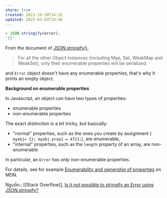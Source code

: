 ```yaml
---
share: true
created: 2023-10-30T14:29
updated: 2025-03-03T18:48
---
```

```javascript
> JSON.stringify(error);
'{}'
```

From the document of [JSON.stringify()](https://developer.mozilla.org/en-US/docs/Web/JavaScript/Reference/Global_Objects/JSON/stringify),

> For all the other Object instances (including Map, Set, WeakMap and WeakSet), only their enumerable properties will be serialized.

and `Error` object doesn't have any enumerable properties, that's why it prints an empty object.

**Background on enumerable properties**

In Javascript, an object can have two types of properties:

- enumerable properties
- non-enumerable properties

The exact distinction is a bit tricky, but basically:

- "normal" properties, such as the ones you create by assignment ( `myobj= {}; myobj.prop1 = 4711;`), are enumerable,
- "internal" properties, such as the `length` property of an array, are non-enumerable

In particular, an `Error` has _only_ non-enumerable properties.

For details, see for example [Enumerability and ownership of properties](https://developer.mozilla.org/en-US/docs/Web/JavaScript/Enumerability_and_ownership_of_properties) on MDN.

Nguồn:: [[Stack Overflow]],  [Is it not possible to stringify an Error using JSON.stringify?](https://stackoverflow.com/a/50738205/3416774)